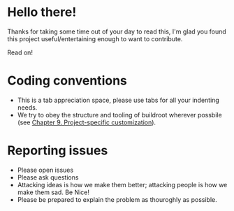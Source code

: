 # Hello there!
Thanks for taking some time out of your day to read this, I'm glad you found this project useful/entertaining enough to want to contribute.

Read on!
# Coding conventions
* This is a tab appreciation space, please use tabs for all your indenting needs.
* We try to obey the structure and tooling of buildroot wherever possbile (see [Chapter 9. Project-specific customization](https://buildroot.org/downloads/manual/manual.html#customize)).
# Reporting issues
* Please open issues
* Please ask questions
* Attacking ideas is how we make them better; attacking people is how we make them sad. Be Nice!
* Please be prepared to explain the problem as thouroghly as possible. 
